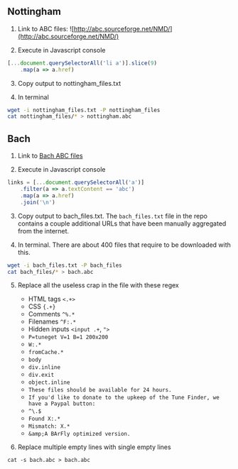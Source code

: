 ## Nottingham

1. Link to ABC files: ![http://abc.sourceforge.net/NMD/](http://abc.sourceforge.net/NMD/)

2. Execute in Javascript console

```js
[...document.querySelectorAll('li a')].slice(9)
    .map(a => a.href)
```

3. Copy output to nottingham_files.txt

4. In terminal

```bash
wget -i nottingham_files.txt -P nottingham_files
cat nottingham_files/* > nottingham.abc
```

## Bach

1. Link to [Bach ABC files](http://trillian.mit.edu/~jc/cgi/abc/tunefind?P=Johann&find=FIND&m=title&W=wide&scale=0.70&limit=1000&thresh=5&fmt=single&V=1&Tsel=tune&Nsel=0)

2. Execute in Javascript console

```js
links = [...document.querySelectorAll('a')]
    .filter(a => a.textContent == 'abc')
    .map(a => a.href)
    .join('\n')
```

3. Copy output to bach_files.txt. The `bach_files.txt` file in the repo contains a couple additional URLs that have been manually aggregated from the internet. 

4. In terminal. There are about 400 files that require to be downloaded with this.

```bash
wget -i bach_files.txt -P bach_files
cat bach_files/* > bach.abc
```

5. Replace all the useless crap in the file with these regex
	* HTML tags `<.+>`
	* CSS `{.+}`
	* Comments `^%.*`
	* Filenames `^F:.*`
	* Hidden inputs `<input .+`, `">`
	* `P=tuneget V=1 B=1 200x200`
	* `W:.*`
	* `fromCache.*`
	* `body`          
	* `div.inline`    
	* `div.exit`      
	* `object.inline`
	* `These files should be available for 24 hours.`
	* `If you'd like to donate to the upkeep of the Tune Finder, we have a Paypal button:`
	* `^\.$`
	* `Found X:.*`
	* `Mismatch: X.*`
	* `&amp;A BArFly optimized version.`

6. Replace multiple empty lines with single empty lines

```
cat -s bach.abc > bach.abc
```